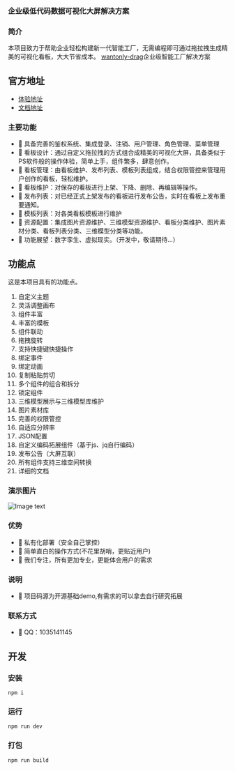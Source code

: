 
### 企业级低代码数据可视化大屏解决方案

### 简介

本项目致力于帮助企业轻松构建新一代智能工厂，无需编程即可通过拖拉拽生成精美的可视化看板，大大节省成本。
[wantonly-drag](http://wantonly-drag.com.cn)企业级智能工厂解决方案

## 官方地址
* [体验地址](http://wantonly-drag.com.cn/)
* [文档地址](http://wantonly-drag.com.cn/doc/)


### 主要功能

- 🍑 具备完善的鉴权系统、集成登录、注销、用户管理、角色管理、菜单管理 
- 🍐 看板设计：通过自定义拖拉拽的方式组合成精美的可视化大屏，具备类似于PS软件般的操作体验，简单上手，组件繁多，肆意创作。
- 🍎 看板管理：由看板维护、发布列表、模板列表组成，结合权限管控来管理用户创作的看板，轻松维护。
- 🍉 看板维护：对保存的看板进行上架、下降、删除、再编辑等操作。
- 🍉 发布列表：对已经正式上架发布的看板进行发布公告，实时在看板上发布重要通知。
- 🍇 模板列表：对各类看板模板进行维护
- 🍇 资源配置：集成图片资源维护、三维模型资源维护、看板分类维护、图片素材分类、看板列表分类、三维模型分类等功能。
- 🍇 功能展望：数字孪生、虚拟现实。（开发中，敬请期待...）


## 功能点
这是本项目具有的功能点。
1. 自定义主题
1. 灵活调整画布
1. 组件丰富
1. 丰富的模板
1. 组件联动
1. 拖拽旋转
1. 支持快捷键快捷操作
1. 绑定事件
1. 绑定动画
1. 复制粘贴剪切
1. 多个组件的组合和拆分
1. 锁定组件
1. 三维模型展示与三维模型库维护
1. 图片素材库
1. 完善的权限管控
1. 自适应分辨率
1. JSON配置
1. 自定义编码拓展组件（基于js、jq自行编码）
1. 发布公告（大屏互联）
1. 所有组件支持三维空间转换
1. 详细的文档

### 演示图片
![Image text](你刚复制的图片地址)


### 优势

- 🍑 私有化部署（安全自己掌控） 
- 🍐 简单直白的操作方式(不花里胡哨，更贴近用户)
- 🍇 我们专注，所有更加专业，更能体会用户的需求




### 说明

- 🍑 项目码源为开源基础demo,有需求的可以拿去自行研究拓展

### 联系方式

- 🍑 QQ：1035141145

## 开发
### 安装
```
npm i
```
### 运行
```
npm run dev
```
### 打包
```
npm run build
```

